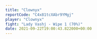 ```yaml
---
title: "Clownyx"
reportCode: "C4x81tcXAbr9YMgj"
player: "Clownyx"
fight: "Lady Vashj - Wipe 1 (70%)"
date: 2021-09-22T19:00:43.822000+00:00
---
```

